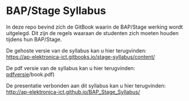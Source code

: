 # BAP/Stage Syllabus
In deze repo bevind zich de GitBook waarin de BAP/Stage werking wordt
uitgelegd. Dit zijn de regels waaraan de studenten zich moeten houden tijdens
hun BAP/Stage.

De gehoste versie van de syllabus kan u hier terugvinden:  
https://ap-elektronica-ict.gitbooks.io/stage-syllabus/content/

De pdf versie van de syllabus kan u hier terugvinden:  
[pdfversie](https://github.com/AP-Elektronica-ICT/BAP_Stage_Syllabus/edit/master/StageSyllabus)/book.pdf)

De presentatie verbonden aan dit syllabus kan u hier terugvinden:  
http://ap-elektronica-ict.github.io/BAP_Stage_Syllabus/
